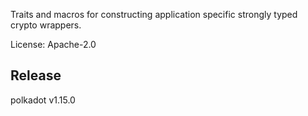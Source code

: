 Traits and macros for constructing application specific strongly typed crypto wrappers.

License: Apache-2.0


## Release

polkadot v1.15.0
